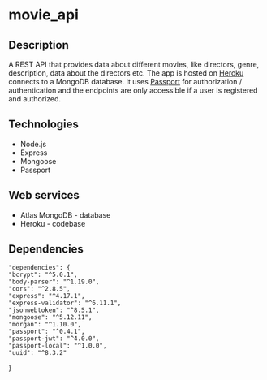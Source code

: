 # movie_api

## Description
A REST API that provides data about different movies, like directors, genre, description, data about the directors etc.
The app is hosted on [Heroku](https://www.heroku.com/home) connects to a MongoDB database.
It uses [Passport](http://www.passportjs.org/) for authorization / authentication and the endpoints are only accessible if a user is registered and authorized.

## Technologies
  * Node.js
  * Express
  * Mongoose
  * Passport

## Web services
* Atlas MongoDB - database
* Heroku - codebase

## Dependencies

    "dependencies": {
    "bcrypt": "^5.0.1",
    "body-parser": "^1.19.0",
    "cors": "^2.8.5",
    "express": "^4.17.1",
    "express-validator": "^6.11.1",
    "jsonwebtoken": "^8.5.1",
    "mongoose": "^5.12.11",
    "morgan": "^1.10.0",
    "passport": "^0.4.1",
    "passport-jwt": "^4.0.0",
    "passport-local": "^1.0.0",
    "uuid": "^8.3.2"
  }
